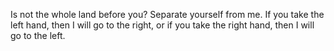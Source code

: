 Is not the whole land before you? Separate yourself from me. If you take the left hand, then I will go to the right, or if you take the right hand, then I will go to the left.
